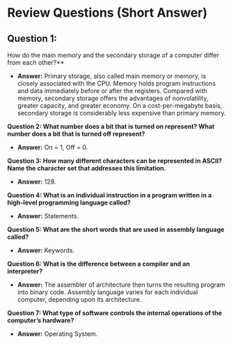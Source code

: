 # Review Questions (Short Answer)

## Question 1: 
How do the main memory and the secondary storage of a computer differ from each other?**
- **Answer:** Primary storage, also called main memory or memory, is closely associated with the CPU. Memory holds program instructions and data immediately before or after the registers. Compared with memory, secondary storage offers the advantages of nonvolatility, greater capacity, and greater economy. On a cost-per-megabyte basis, secondary storage is considerably less expensive than primary memory.

**Question 2: What number does a bit that is turned on represent? What number does a bit that is turned off represent?**
- **Answer:** On = 1, Off = 0.

**Question 3: How many different characters can be represented in ASCII? Name the character set that addresses this limitation.**
- **Answer:** 128.

**Question 4: What is an individual instruction in a program written in a high-level programming language called?**
- **Answer:** Statements.

**Question 5: What are the short words that are used in assembly language called?**
- **Answer:** Keywords.

**Question 6: What is the difference between a compiler and an interpreter?**
- **Answer:** The assembler of architecture then turns the resulting program into binary code. Assembly language varies for each individual computer, depending upon its architecture.

**Question 7: What type of software controls the internal operations of the computer’s hardware?**
- **Answer:** Operating System.

